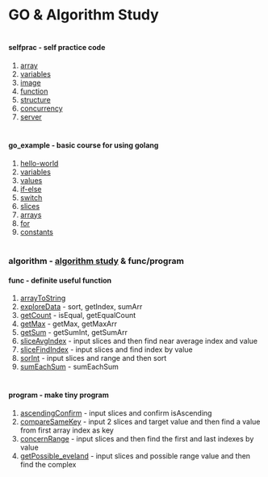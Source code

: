 # GO & Algorithm Study
#
#### selfprac - self practice code
1. [array](selfprac/array.go)
2. [variables](selfprac/variables.go)
3. [image](selfprac/image.go)
4. [function](selfprac/function.go)
5. [structure](selfprac/structure.go)
6. [concurrency](selfprac/concurrency.go)
7. [server](selfprac/server.go)
#
#### go_example - basic course for using golang
1. [hello-world](go_example/hello-world.go)
2. [variables](go_example/variables.go)
3. [values](go_example/values.go)
4. [if-else](go_example/if-else.go)
5. [switch](go_example/switch.go)
6. [slices](go_example/slices.go)
7. [arrays](go_example/arrays.go)
8. [for](go_example/for.go)
9. [constants](go_example/constants.go)
#
### algorithm - [algorithm study](https://edu.goorm.io/) & func/program
#### func - definite useful function
1. [arrayToString](algorithm/func/arrayToString.go)
2. [exploreData](algorithm/func/exploreData.go) - sort, getIndex, sumArr
3. [getCount](algorithm/func/getCount.go) - isEqual, getEqualCount
4. [getMax](algorithm/func/getMax.go) - getMax, getMaxArr
5. [getSum](algorithm/func/getSum.go) - getSumInt, getSumArr
6. [sliceAvgIndex](algorithm/program/sliceAvgIndex.go) - input slices and then find near average index and value
7. [sliceFindIndex](algorithm/func/sliceFindIndex.go) - input slices and find index by value
8. [sorInt](algorithm/func/sortInt.go) - input slices and range and then sort
9. [sumEachSum](algorithm/func/sumEachSum.go) - sumEachSum
#
#### program - make tiny program
1. [ascendingConfirm](algorithm/program/ascendingConfirm.go) - input slices and confirm isAscending
2. [compareSameKey](algorithm/program/compareSameKey.go) - input 2 slices and target value and then find a value from first array index as key
3. [concernRange](algorithm/program/concernRange.go) - input slices and then find the first and last indexes by value
4. [getPossible_eveland](algorithm/program/getPossible_everland.go) - input slices and possible range value and then find the complex


